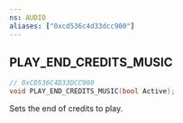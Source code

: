 ```yaml
---
ns: AUDIO
aliases: ["0xcd536c4d33dcc900"]
---
```

## PLAY_END_CREDITS_MUSIC

```c
// 0xCD536C4D33DCC900
void PLAY_END_CREDITS_MUSIC(bool Active);
```

Sets the end of credits to play.

